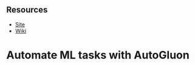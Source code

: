 ## Resources
- [Site](https://mlu.corp.amazon.com)
- [Wiki](https://w.amazon.com/bin/view/MachineLearningUniversity/Home/)
# Automate ML tasks with AutoGluon
